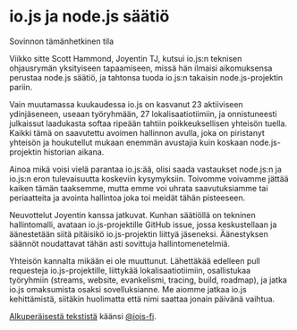 # io.js ja node.js säätiö

Sovinnon tämänhetkinen tila

Viikko sitte Scott Hammond, Joyentin TJ, kutsui io.js:n teknisen ohjausrymän yksityiseen tapaamiseen, missä hän ilmaisi aikomuksensa perustaa node.js säätiö, ja tahtonsa tuoda io.js:n takaisin node.js-projektin pariin.

Vain muutamassa kuukaudessa io.js on kasvanut 23 aktiiviseen ydinjäseneen, useaan työryhmään, 27 lokalisaatiotiimiin, ja onnistuneesti julkaissut laadukasta softaa ripeään tahtiin poikkeuksellisen yhteisön tuella. Kaikki tämä on saavutettu avoimen hallinnon avulla, joka on piristanyt yhteisön ja houkutellut mukaan enemmän avustajia kuin koskaan node.js-projektin historian aikana.

Ainoa mikä voisi vielä parantaa io.js:ää, olisi saada vastaukset node.js:n ja io.js:n eron tulevaisuutta koskeviin kysymyksiin. Toivomme voivamme jättää kaiken tämän taaksemme, mutta emme voi uhrata saavutuksiamme tai periaatteita ja avointa hallintoa joka toi meidät tähän pisteeseen.

Neuvottelut Joyentin kanssa jatkuvat. Kunhan säätiöllä on tekninen hallintomalli, avataan io.js-projektille GitHub issue, jossa keskustellaan ja äänestetään siitä pitäisikö io.js-projektin liittyä jäseneksi. Äänestyksen säännöt noudattavat tähän asti sovittuja hallintomenetelmiä.

Yhteisön kannalta mikään ei ole muuttunut. Lähettäkää edelleen pull requesteja io.js-projektille, liittykää lokalisaatiotiimiin, osallistukaa työryhmiin (streams, website, evankelismi, tracing, build, roadmap), ja jatka io.js omaksumista osaksi sovelluksianne. Me aiomme jatkaa io.js kehittämistä, siitäkin huolimatta että nimi saattaa jonain päivänä vaihtua.

[Alkuperäisestä tekstistä](https://medium.com/@iojs/io-js-and-a-node-js-foundation-4e14699fb7be) käänsi [@iojs-fi](https://github.com/iojs/iojs-fi).
